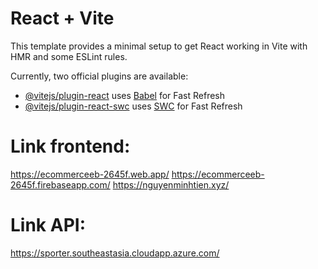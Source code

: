 # React + Vite

This template provides a minimal setup to get React working in Vite with HMR and some ESLint rules.

Currently, two official plugins are available:

- [@vitejs/plugin-react](https://github.com/vitejs/vite-plugin-react/blob/main/packages/plugin-react/README.md) uses [Babel](https://babeljs.io/) for Fast Refresh
- [@vitejs/plugin-react-swc](https://github.com/vitejs/vite-plugin-react-swc) uses [SWC](https://swc.rs/) for Fast Refresh

# Link frontend: 
https://ecommerceeb-2645f.web.app/
https://ecommerceeb-2645f.firebaseapp.com/
https://nguyenminhtien.xyz/
# Link API:
https://sporter.southeastasia.cloudapp.azure.com/
